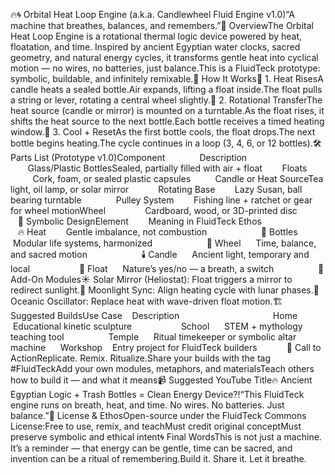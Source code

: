 🔥🌀 Orbital Heat Loop Engine (a.k.a. Candlewheel Fluid Engine v1.0)“A machine that breathes, balances, and remembers.”🌟 OverviewThe Orbital Heat Loop Engine is a rotational thermal logic device powered by heat, floatation, and time. Inspired by ancient Egyptian water clocks, sacred geometry, and natural energy cycles, it transforms gentle heat into cyclical motion — no wires, no batteries, just balance.This is a FluidTeck prototype: symbolic, buildable, and infinitely remixable.🧪 How It Works🔁 1. Heat RisesA candle heats a sealed bottle.Air expands, lifting a float inside.The float pulls a string or lever, rotating a central wheel slightly.🔁 2. Rotational TransferThe heat source (candle or mirror) is mounted on a turntable.As the float rises, it shifts the heat source to the next bottle.Each bottle receives a timed heating window.🔁 3. Cool + ResetAs the first bottle cools, the float drops.The next bottle begins heating.The cycle continues in a loop (3, 4, 6, or 12 bottles).🛠️ Parts List (Prototype v1.0)Component              Description                                      Glass/Plastic BottlesSealed, partially filled with air + float        Floats                Cork, foam, or sealed plastic capsules          Candle or Heat SourceTea light, oil lamp, or solar mirror            Rotating Base        Lazy Susan, ball bearing turntable              Pulley System        Fishing line + ratchet or gear for wheel motionWheel                Cardboard, wood, or 3D-printed disc              🧭 Symbolic DesignElement        Meaning in FluidTeck Ethos                            🔥 Heat        Gentle imbalance, not combustion                      🌊 Bottles    Modular life systems, harmonized                      🎡 Wheel      Time, balance, and sacred motion                      🕯️ Candle      Ancient light, temporary and local                    🔄 Float      Nature’s yes/no — a breath, a switch                  🔧 Add-On Modules☀️ Solar Mirror (Heliostat): Float triggers a mirror to redirect sunlight.🌙 Moonlight Sync: Align heating cycle with lunar phases.🌊 Oceanic Oscillator: Replace heat with wave-driven float motion.🏗️ Suggested BuildsUse Case    Description                                      Home        Educational kinetic sculpture                    School      STEM + mythology teaching tool                  Temple      Ritual timekeeper or symbolic altar machine      Workshop    Entry project for FluidTeck builders            📣 Call to ActionReplicate. Remix. Ritualize.Share your builds with the tag #FluidTeckAdd your own modules, metaphors, and materialsTeach others how to build it — and what it means📹 Suggested YouTube Title🔥 Ancient Egyptian Logic + Trash Bottles = Clean Energy Device?!“This FluidTeck engine runs on breath, heat, and time. No wires. No batteries. Just balance.”🧠 License & EthosOpen-source under the FluidTeck Commons License:Free to use, remix, and teachMust credit original conceptMust preserve symbolic and ethical intent🌀 Final WordsThis is not just a machine. It’s a reminder — that energy can be gentle, time can be sacred, and invention can be a ritual of remembering.Build it. Share it. Let it breathe.
